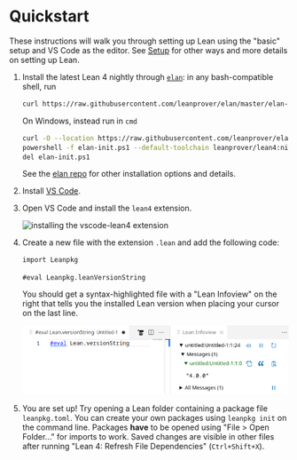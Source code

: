 # Quickstart

These instructions will walk you through setting up Lean using the "basic" setup and VS Code as the editor.
See [Setup](./setup.md) for other ways and more details on setting up Lean.

1. Install the latest Lean 4 nightly through [`elan`](https://github.com/leanprover/elan): in any bash-compatible shell, run
    ```sh
    curl https://raw.githubusercontent.com/leanprover/elan/master/elan-init.sh -sSf | sh -s -- --default-toolchain leanprover/lean4:nightly
    ```
    On Windows, instead run in `cmd`
    ```sh
    curl -O --location https://raw.githubusercontent.com/leanprover/elan/master/elan-init.ps1
    powershell -f elan-init.ps1 --default-toolchain leanprover/lean4:nightly
    del elan-init.ps1
    ```
    See the [elan repo](https://github.com/leanprover/elan) for other installation options and details.
    
1. Install [VS Code](https://code.visualstudio.com/).

1. Open VS Code and install the `lean4` extension.

    ![installing the vscode-lean4 extension](images/code-ext.png)

1. Create a new file with the extension `.lean` and add the following code:
    ```lean
    import Leanpkg

    #eval Leanpkg.leanVersionString
    ```
    You should get a syntax-highlighted file with a "Lean Infoview" on the right that tells you the installed Lean version when placing your cursor on the last line.

    ![successful setup](images/code-success.png)

1. You are set up! Try opening a Lean folder containing a package file `leanpkg.toml`. You can create your own packages using `leanpkg init` on the command line.
   Packages **have** to be opened using "File > Open Folder..." for imports to work.
   Saved changes are visible in other files after running "Lean 4: Refresh File Dependencies" (`Ctrl+Shift+X`).
